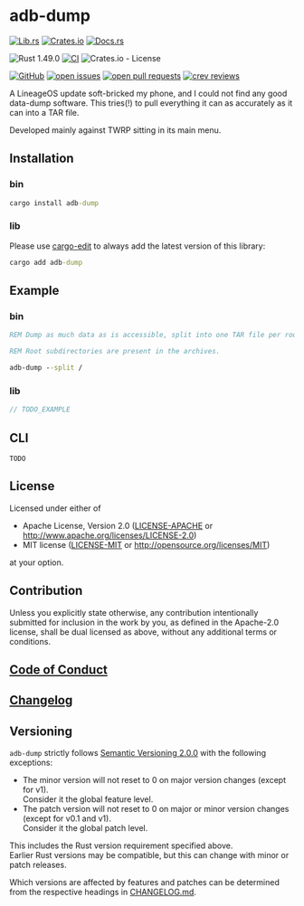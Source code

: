 # adb-dump

<!-- markdownlint-disable no-duplicate-heading -->

[![Lib.rs](https://img.shields.io/badge/Lib.rs-*-84f)](https://lib.rs/crates/adb-dump)
[![Crates.io](https://img.shields.io/crates/v/adb-dump)](https://crates.io/crates/adb-dump)
[![Docs.rs](https://docs.rs/adb-dump/badge.svg)](https://docs.rs/crates/adb-dump)

![Rust 1.49.0](https://img.shields.io/static/v1?logo=Rust&label=&message=1.49.0&color=grey)
[![CI](https://github.com/Tamschi/adb-dump/workflows/CI/badge.svg?branch=develop)](https://github.com/Tamschi/adb-dump/actions?query=workflow%3ACI+branch%3Adevelop)
![Crates.io - License](https://img.shields.io/crates/l/adb-dump/0.0.1)

[![GitHub](https://img.shields.io/static/v1?logo=GitHub&label=&message=%20&color=grey)](https://github.com/Tamschi/adb-dump)
[![open issues](https://img.shields.io/github/issues-raw/Tamschi/adb-dump)](https://github.com/Tamschi/adb-dump/issues)
[![open pull requests](https://img.shields.io/github/issues-pr-raw/Tamschi/adb-dump)](https://github.com/Tamschi/adb-dump/pulls)
[![crev reviews](https://web.crev.dev/rust-reviews/badge/crev_count/adb-dump.svg)](https://web.crev.dev/rust-reviews/crate/adb-dump/)

A LineageOS update soft-bricked my phone, and I could not find any good data-dump software. This tries(!) to pull everything it can as accurately as it can into a TAR file.

Developed mainly against TWRP sitting in its main menu.

## Installation

### bin

```cmd
cargo install adb-dump
```

### lib

Please use [cargo-edit](https://crates.io/crates/cargo-edit) to always add the latest version of this library:

```cmd
cargo add adb-dump
```

## Example

### bin

```cmd
REM Dump as much data as is accessible, split into one TAR file per root subdirectory + one for files in the root subdirectory (as adb-dump_root).

REM Root subdirectories are present in the archives.

adb-dump --split /
```

### lib

```rust
// TODO_EXAMPLE
```

## CLI

```text
TODO
```

## License

Licensed under either of

* Apache License, Version 2.0
   ([LICENSE-APACHE](LICENSE-APACHE) or <http://www.apache.org/licenses/LICENSE-2.0>)
* MIT license
   ([LICENSE-MIT](LICENSE-MIT) or <http://opensource.org/licenses/MIT>)

at your option.

## Contribution

Unless you explicitly state otherwise, any contribution intentionally submitted
for inclusion in the work by you, as defined in the Apache-2.0 license, shall be
dual licensed as above, without any additional terms or conditions.

## [Code of Conduct](CODE_OF_CONDUCT.md)

## [Changelog](CHANGELOG.md)

## Versioning

`adb-dump` strictly follows [Semantic Versioning 2.0.0](https://semver.org/spec/v2.0.0.html) with the following exceptions:

* The minor version will not reset to 0 on major version changes (except for v1).  
Consider it the global feature level.
* The patch version will not reset to 0 on major or minor version changes (except for v0.1 and v1).  
Consider it the global patch level.

This includes the Rust version requirement specified above.  
Earlier Rust versions may be compatible, but this can change with minor or patch releases.

Which versions are affected by features and patches can be determined from the respective headings in [CHANGELOG.md](CHANGELOG.md).
